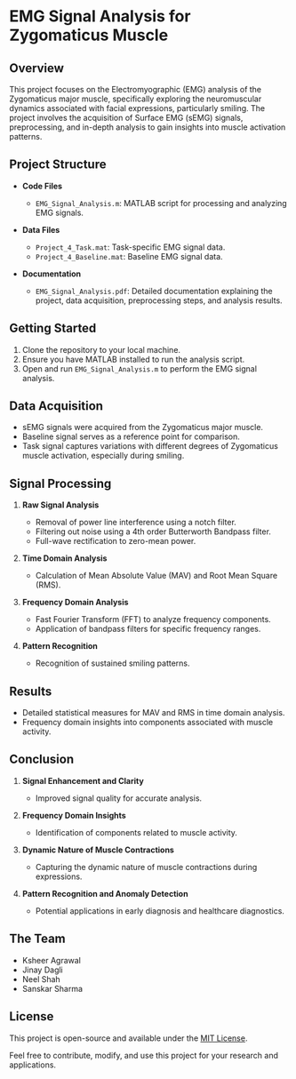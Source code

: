 # EMG Signal Analysis for Zygomaticus Muscle

## Overview
This project focuses on the Electromyographic (EMG) analysis of the Zygomaticus major muscle, specifically exploring the neuromuscular dynamics associated with facial expressions, particularly smiling. The project involves the acquisition of Surface EMG (sEMG) signals, preprocessing, and in-depth analysis to gain insights into muscle activation patterns.

## Project Structure

- **Code Files**
  - `EMG_Signal_Analysis.m`: MATLAB script for processing and analyzing EMG signals.
  
- **Data Files**
  - `Project_4_Task.mat`: Task-specific EMG signal data.
  - `Project_4_Baseline.mat`: Baseline EMG signal data.

- **Documentation**
  - `EMG_Signal_Analysis.pdf`: Detailed documentation explaining the project, data acquisition, preprocessing steps, and analysis results.

## Getting Started
1. Clone the repository to your local machine.
2. Ensure you have MATLAB installed to run the analysis script.
3. Open and run `EMG_Signal_Analysis.m` to perform the EMG signal analysis.

## Data Acquisition
- sEMG signals were acquired from the Zygomaticus major muscle.
- Baseline signal serves as a reference point for comparison.
- Task signal captures variations with different degrees of Zygomaticus muscle activation, especially during smiling.

## Signal Processing
1. **Raw Signal Analysis**
   - Removal of power line interference using a notch filter.
   - Filtering out noise using a 4th order Butterworth Bandpass filter.
   - Full-wave rectification to zero-mean power.

2. **Time Domain Analysis**
   - Calculation of Mean Absolute Value (MAV) and Root Mean Square (RMS).

3. **Frequency Domain Analysis**
   - Fast Fourier Transform (FFT) to analyze frequency components.
   - Application of bandpass filters for specific frequency ranges.

4. **Pattern Recognition**
   - Recognition of sustained smiling patterns.

## Results
- Detailed statistical measures for MAV and RMS in time domain analysis.
- Frequency domain insights into components associated with muscle activity.

## Conclusion
1. **Signal Enhancement and Clarity**
   - Improved signal quality for accurate analysis.

2. **Frequency Domain Insights**
   - Identification of components related to muscle activity.

3. **Dynamic Nature of Muscle Contractions**
   - Capturing the dynamic nature of muscle contractions during expressions.

4. **Pattern Recognition and Anomaly Detection**
   - Potential applications in early diagnosis and healthcare diagnostics.

## The Team
- Ksheer Agrawal
- Jinay Dagli
- Neel Shah
- Sanskar Sharma

## License
This project is open-source and available under the [MIT License](LICENSE).

Feel free to contribute, modify, and use this project for your research and applications.
